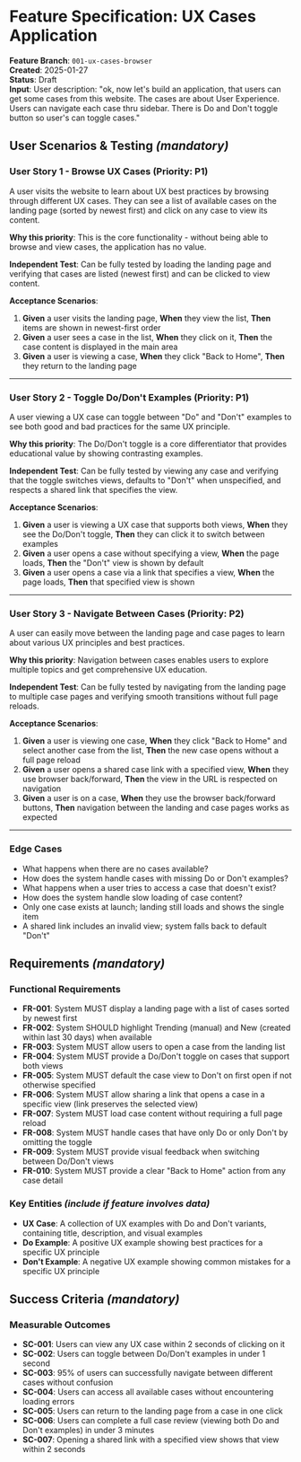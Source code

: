 # Feature Specification: UX Cases Application

**Feature Branch**: `001-ux-cases-browser`  
**Created**: 2025-01-27  
**Status**: Draft  
**Input**: User description: "ok, now let's build an application, that users can get some cases from this website. The cases are about User Experience. Users can navigate each case thru sidebar. There is Do and Don't toggle button so user's can toggle cases."

## User Scenarios & Testing *(mandatory)*

### User Story 1 - Browse UX Cases (Priority: P1)

A user visits the website to learn about UX best practices by browsing through different UX cases. They can see a list of available cases on the landing page (sorted by newest first) and click on any case to view its content.

**Why this priority**: This is the core functionality - without being able to browse and view cases, the application has no value.

**Independent Test**: Can be fully tested by loading the landing page and verifying that cases are listed (newest first) and can be clicked to view content.

**Acceptance Scenarios**:

1. **Given** a user visits the landing page, **When** they view the list, **Then** items are shown in newest-first order
2. **Given** a user sees a case in the list, **When** they click on it, **Then** the case content is displayed in the main area
3. **Given** a user is viewing a case, **When** they click "Back to Home", **Then** they return to the landing page

---

### User Story 2 - Toggle Do/Don't Examples (Priority: P1)

A user viewing a UX case can toggle between "Do" and "Don't" examples to see both good and bad practices for the same UX principle.

**Why this priority**: The Do/Don't toggle is a core differentiator that provides educational value by showing contrasting examples.

**Independent Test**: Can be fully tested by viewing any case and verifying that the toggle switches views, defaults to "Don't" when unspecified, and respects a shared link that specifies the view.

**Acceptance Scenarios**:

1. **Given** a user is viewing a UX case that supports both views, **When** they see the Do/Don't toggle, **Then** they can click it to switch between examples
2. **Given** a user opens a case without specifying a view, **When** the page loads, **Then** the "Don't" view is shown by default
3. **Given** a user opens a case via a link that specifies a view, **When** the page loads, **Then** that specified view is shown

---

### User Story 3 - Navigate Between Cases (Priority: P2)

A user can easily move between the landing page and case pages to learn about various UX principles and best practices.

**Why this priority**: Navigation between cases enables users to explore multiple topics and get comprehensive UX education.

**Independent Test**: Can be fully tested by navigating from the landing page to multiple case pages and verifying smooth transitions without full page reloads.

**Acceptance Scenarios**:

1. **Given** a user is viewing one case, **When** they click "Back to Home" and select another case from the list, **Then** the new case opens without a full page reload
2. **Given** a user opens a shared case link with a specified view, **When** they use browser back/forward, **Then** the view in the URL is respected on navigation
3. **Given** a user is on a case, **When** they use the browser back/forward buttons, **Then** navigation between the landing and case pages works as expected

---

### Edge Cases

- What happens when there are no cases available?
- How does the system handle cases with missing Do or Don't examples?
- What happens when a user tries to access a case that doesn't exist?
- How does the system handle slow loading of case content?
- Only one case exists at launch; landing still loads and shows the single item
- A shared link includes an invalid view; system falls back to default "Don't"

## Requirements *(mandatory)*

### Functional Requirements

- **FR-001**: System MUST display a landing page with a list of cases sorted by newest first
- **FR-002**: System SHOULD highlight Trending (manual) and New (created within last 30 days) when available
- **FR-003**: System MUST allow users to open a case from the landing list
- **FR-004**: System MUST provide a Do/Don't toggle on cases that support both views
- **FR-005**: System MUST default the case view to Don't on first open if not otherwise specified
- **FR-006**: System MUST allow sharing a link that opens a case in a specific view (link preserves the selected view)
- **FR-007**: System MUST load case content without requiring a full page reload
- **FR-008**: System MUST handle cases that have only Do or only Don't by omitting the toggle
- **FR-009**: System MUST provide visual feedback when switching between Do/Don't views
- **FR-010**: System MUST provide a clear "Back to Home" action from any case detail

### Key Entities *(include if feature involves data)*

- **UX Case**: A collection of UX examples with Do and Don't variants, containing title, description, and visual examples
- **Do Example**: A positive UX example showing best practices for a specific UX principle
- **Don't Example**: A negative UX example showing common mistakes for a specific UX principle

## Success Criteria *(mandatory)*

### Measurable Outcomes

- **SC-001**: Users can view any UX case within 2 seconds of clicking on it
- **SC-002**: Users can toggle between Do/Don't examples in under 1 second
- **SC-003**: 95% of users can successfully navigate between different cases without confusion
- **SC-004**: Users can access all available cases without encountering loading errors
- **SC-005**: Users can return to the landing page from a case in one click
- **SC-006**: Users can complete a full case review (viewing both Do and Don't examples) in under 3 minutes
- **SC-007**: Opening a shared link with a specified view shows that view within 2 seconds